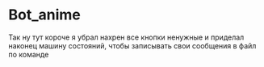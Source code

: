 # Bot_anime

 Так ну тут короче я убрал нахрен все кнопки ненужные и приделал наконец машину состояний, чтобы записывать свои сообщения в файл по команде
 
